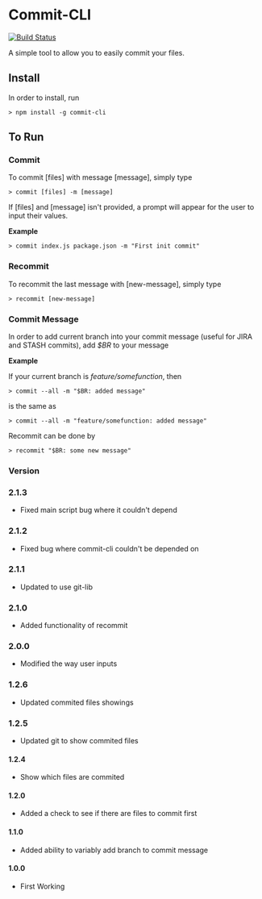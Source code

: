 # Commit-CLI
 
[![Build Status](https://travis-ci.org/joeyism/node-commit-cli.svg)](https://travis-ci.org/joeyism/node-commit-cli)

A simple tool to allow you to easily commit your files.

## Install
In order to install, run

    > npm install -g commit-cli

## To Run

### Commit
To commit [files] with message [message], simply type

    > commit [files] -m [message]

If [files] and [message] isn't provided, a prompt will appear for the user to input their values.

**Example**

    > commit index.js package.json -m "First init commit"

### Recommit
To recommit the last message with [new-message], simply type

    > recommit [new-message]

### Commit Message
In order to add current branch into your commit message (useful for JIRA and STASH commits), add *$BR* to your message

**Example**

If your current branch is *feature/somefunction*, then

    > commit --all -m "$BR: added message"

is the same as

    > commit --all -m "feature/somefunction: added message"

Recommit can be done by

    > recommit "$BR: some new message"

### Version
### 2.1.3
* Fixed main script bug where it couldn't depend

### 2.1.2
* Fixed bug where commit-cli couldn't be depended on

### 2.1.1
* Updated to use git-lib

### 2.1.0
* Added functionality of recommit

### 2.0.0
* Modified the way user inputs 

### 1.2.6
* Updated commited files showings

### 1.2.5
* Updated git to show commited files

#### 1.2.4
* Show which files are commited

#### 1.2.0
* Added a check to see if there are files to commit first

#### 1.1.0
* Added ability to variably add branch to commit message

#### 1.0.0
* First Working 
